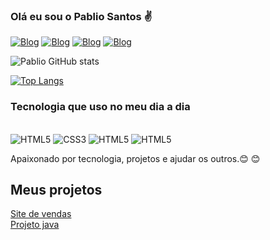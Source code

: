 
### Olá eu sou o Pablio Santos ✌️

[![Blog](https://img.shields.io/badge/Gmail-D14836?style=for-the-badge&logo=gmail&logoColor=white)](https://)
[![Blog](https://img.shields.io/badge/WhatsApp-25D366?style=for-the-badge&logo=whatsapp&logoColor=white)](https://)
[![Blog](https://img.shields.io/badge/Instagram-E4405F?style=for-the-badge&logo=instagram&logoColor=white)](https://)
[![Blog](https://img.shields.io/badge/LinkedIn-0077B5?style=for-the-badge&logo=linkedin&logoColor=white)](https://)

![Pablio GitHub stats](https://github-readme-stats.vercel.app/api?username=PablioSa&show_icons=true&theme=dracula)

[![Top Langs](https://github-readme-stats.vercel.app/api/top-langs/?username=PablioSa&exclude_repo=github-readme-stats,anuraghazra.github.io)]()

### Tecnologia que uso no meu dia a dia

<div style="display: inline_block"><br />
    <img aling=""center alt="HTML5" src="https://img.shields.io/badge/HTML5-E34F26?style=for-the-badge&logo=html5&logoColor=white" />
     <img aling=""center alt="CSS3" src="https://img.shields.io/badge/CSS3-1572B6?style=for-the-badge&logo=css3&logoColor=white" />
      <img aling=""center alt="HTML5" src="https://img.shields.io/badge/JavaScript-323330?style=for-the-badge&logo=javascript&logoColor=F7DF1E" />
       <img aling=""center alt="HTML5" src="https://img.shields.io/badge/Java-ED8B00?style=for-the-badge&logo=openjdk&logoColor=white" />

</div>

<p>
Apaixonado por tecnologia, projetos e ajudar os outros.😊 😊 
</p>

## Meus projetos

[Site de vendas]()<br />
[Projeto java]()
